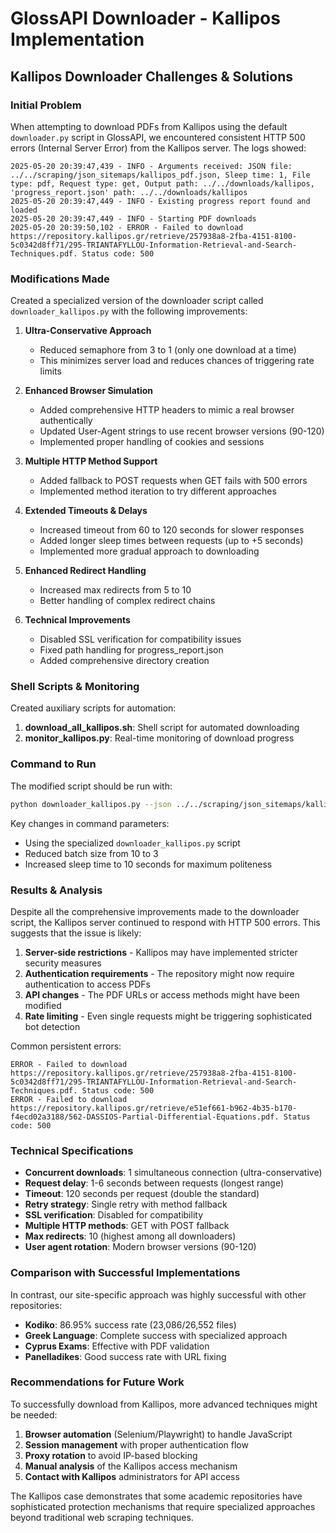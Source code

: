 # GlossAPI Downloader - Kallipos Implementation

## Kallipos Downloader Challenges & Solutions

### Initial Problem
When attempting to download PDFs from Kallipos using the default `downloader.py` script in GlossAPI, we encountered consistent HTTP 500 errors (Internal Server Error) from the Kallipos server. The logs showed:

```
2025-05-20 20:39:47,439 - INFO - Arguments received: JSON file: ../../scraping/json_sitemaps/kallipos_pdf.json, Sleep time: 1, File type: pdf, Request type: get, Output path: ../../downloads/kallipos, 'progress_report.json' path: ../../downloads/kallipos
2025-05-20 20:39:47,449 - INFO - Existing progress report found and loaded
2025-05-20 20:39:47,449 - INFO - Starting PDF downloads
2025-05-20 20:39:50,102 - ERROR - Failed to download https://repository.kallipos.gr/retrieve/257938a8-2fba-4151-8100-5c0342d8ff71/295-TRIANTAFYLLOU-Information-Retrieval-and-Search-Techniques.pdf. Status code: 500
```

### Modifications Made
Created a specialized version of the downloader script called `downloader_kallipos.py` with the following improvements:

1. **Ultra-Conservative Approach**
   - Reduced semaphore from 3 to 1 (only one download at a time)
   - This minimizes server load and reduces chances of triggering rate limits

2. **Enhanced Browser Simulation**
   - Added comprehensive HTTP headers to mimic a real browser authentically
   - Updated User-Agent strings to use recent browser versions (90-120)
   - Implemented proper handling of cookies and sessions

3. **Multiple HTTP Method Support**
   - Added fallback to POST requests when GET fails with 500 errors
   - Implemented method iteration to try different approaches

4. **Extended Timeouts & Delays**
   - Increased timeout from 60 to 120 seconds for slower responses
   - Added longer sleep times between requests (up to +5 seconds)
   - Implemented more gradual approach to downloading

5. **Enhanced Redirect Handling**
   - Increased max redirects from 5 to 10
   - Better handling of complex redirect chains

6. **Technical Improvements**
   - Disabled SSL verification for compatibility issues
   - Fixed path handling for progress_report.json
   - Added comprehensive directory creation

### Shell Scripts & Monitoring
Created auxiliary scripts for automation:

1. **download_all_kallipos.sh**: Shell script for automated downloading
2. **monitor_kallipos.py**: Real-time monitoring of download progress

### Command to Run
The modified script should be run with:

```bash
python downloader_kallipos.py --json ../../scraping/json_sitemaps/kallipos_pdf.json --type pdf --req get --output ../../downloads/kallipos --batch 3 --sleep 10
```

Key changes in command parameters:
- Using the specialized `downloader_kallipos.py` script
- Reduced batch size from 10 to 3
- Increased sleep time to 10 seconds for maximum politeness

### Results & Analysis
Despite all the comprehensive improvements made to the downloader script, the Kallipos server continued to respond with HTTP 500 errors. This suggests that the issue is likely:

1. **Server-side restrictions** - Kallipos may have implemented stricter security measures
2. **Authentication requirements** - The repository might now require authentication to access PDFs
3. **API changes** - The PDF URLs or access methods might have been modified
4. **Rate limiting** - Even single requests might be triggering sophisticated bot detection

Common persistent errors:
```
ERROR - Failed to download https://repository.kallipos.gr/retrieve/257938a8-2fba-4151-8100-5c0342d8ff71/295-TRIANTAFYLLOU-Information-Retrieval-and-Search-Techniques.pdf. Status code: 500
ERROR - Failed to download https://repository.kallipos.gr/retrieve/e51ef661-b962-4b35-b170-f4ecd02a3188/562-DASSIOS-Partial-Differential-Equations.pdf. Status code: 500
```

### Technical Specifications

- **Concurrent downloads**: 1 simultaneous connection (ultra-conservative)
- **Request delay**: 1-6 seconds between requests (longest range)
- **Timeout**: 120 seconds per request (double the standard)
- **Retry strategy**: Single retry with method fallback
- **SSL verification**: Disabled for compatibility
- **Multiple HTTP methods**: GET with POST fallback
- **Max redirects**: 10 (highest among all downloaders)
- **User agent rotation**: Modern browser versions (90-120)

### Comparison with Successful Implementations

In contrast, our site-specific approach was highly successful with other repositories:
- **Kodiko**: 86.95% success rate (23,086/26,552 files)
- **Greek Language**: Complete success with specialized approach
- **Cyprus Exams**: Effective with PDF validation
- **Panelladikes**: Good success rate with URL fixing

### Recommendations for Future Work

To successfully download from Kallipos, more advanced techniques might be needed:

1. **Browser automation** (Selenium/Playwright) to handle JavaScript
2. **Session management** with proper authentication flow
3. **Proxy rotation** to avoid IP-based blocking
4. **Manual analysis** of the Kallipos access mechanism
5. **Contact with Kallipos** administrators for API access

The Kallipos case demonstrates that some academic repositories have sophisticated protection mechanisms that require specialized approaches beyond traditional web scraping techniques.